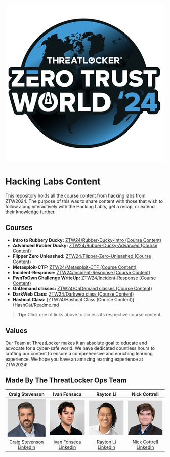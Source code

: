 ![ZTW Logo](Assets/Hacking_Labs_graphics_ztw_full_1.png)

# Hacking Labs Content

This repository holds all the course content from hacking labs from ZTW2024.
The purpose of this was to share content with those that wish to follow along
interactively with the Hacking Lab's, get a recap, or extend their knowledge further.

## Courses

* **Intro to Rubbery Ducky:** [ZTW24/Rubber-Ducky-Intro (Course Content)](Rubber-Ducky-Intro/README.md)
* **Advanced Rubber Ducky:** [ZTW24/Rubber-Ducky-Advanced (Course Content)](Rubber-Ducky-Advanced/README.md)
* **Flipper Zero Unleashed:** [ZTW24/Flipper-Zero-Unleashed (Course Content)](Flipper-Zero-Unleashed/README.md)
* **Metasploit-CTF:**  [ZTW24/Metasploit-CTF (Course Content)](Metasploit-CTF/README.md)
* **Incident-Response:** [ZTW24/Incident-Response (Course Content)](Incident-Response/README.md)
* **PwnToOwn Challenge WriteUp:** [ZTW24/Incident-Response (Course Content)](/PwnToOwn/ReadMe.md)
* **OnDemand classes:** [ZTW24/OnDemand classes (Course Content)](Ondemand/README.md)
* **DarkWeb Class:** [ZTW24/Darkweb class (Course Content)](Darkweb/Readme.md)
* **Hashcat Class:** [ZTW24/Hashcat Class (Course Content)](HashCat/Readme.md

> **Tip:** Click one of links above to access its respective course content.

## Values

Our Team at ThreatLocker makes it an absolute goal to educate and advocate for
a cyber-safe world. We have dedicated countless hours to crafting our content
to ensure a comprehensive and enriching learning experience. We hope you have an
amazing learning experience at ZTW2024!

## Made By The ThreatLocker Ops Team

|                               Craig Stevenson                               |                                 Ivan Fonseca                                 |                          Rayton Li                           |                                   Nick Cottrell                                    |
| :-------------------------------------------------------------------------: | :--------------------------------------------------------------------------: | :----------------------------------------------------------: | :--------------------------------------------------------------------------------: |
|        ![Craig Stevenson HEADSHOT](Assets/HeadShots/Craig_200px.jpg)        |          ![Ivan Fonseca HEADSHOT](Assets/HeadShots/Ivan_200px.jpg)           |   ![Rayton Li HEADSHOT](Assets/HeadShots/Rayton_200px.jpg)   |            ![Nick Cottrell HEADSHOT](Assets/HeadShots/Nick_C_200px.jpg)            |
| [Craig Stevenson Linkedin](https://www.linkedin.com/in/craig-stevenson-hq/) | [Ivan Fonseca Linkedin](https://www.linkedin.com/in/ivan-fonseca-64139222b/) | [Rayton Li Linkedin](https://www.linkedin.com/in/rayton-li/) | [Nick Cottrell Linkedin](https://www.linkedin.com/in/nicholas-cottrell-083564165/) |
